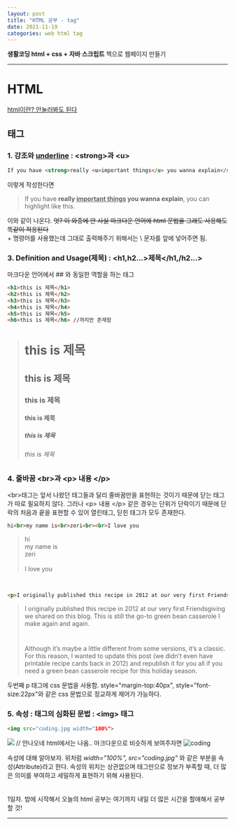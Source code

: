 ```yaml
---
layout: post
title: "HTML 공부 - tag"
date: 2021-11-19
categories: web html tag
---
```


**생활코딩 html + css + 자바 스크립트** 책으로 웹페이지 만들기

---

# HTML
[html이란? 안눌러봐도 된다](https://developer.mozilla.org/ko/docs/Web/HTML "별 의미는 없다 링크 넣기 연습하려고 넣어봄")

## 태그
### 1. **강조**와 <u>underline</u> : \<strong>과 \<u>

```html
If you have <strong>really <u>important things</u> you wanna explain</strong>, you can highlight like this.
```
이렇게 작성한다면

>If you have <strong>really <u>important things</u> you wanna explain</strong>, you can highlight like this.

이와 같이 나온다. ~~엇? 이 와중에 안 사실 마크다운 언어에 html 문법을 그래도 사용해도 똑같이 적용된다~~  
\+ 명령어를 사용했는데 그대로 출력해주기 위해서는 \ 문자를 앞에 넣어주면 됨.  

### 3. Definition and Usage(제목) : \<h1,h2...>제목\</h1,/h2...> 
마크다운 언어에서 \## 와 동일한 역할을 하는 태그  
```html
<h1>this is 제목</h1>
<h2>this is 제목</h2>
<h3>this is 제목</h3>
<h4>this is 제목</h4>
<h5>this is 제목</h5>
<h6>this is 제목</h6> //까지만 존재함
```
><h1>this is 제목</h1>
><h2>this is 제목</h2>
><h3>this is 제목</h3>
><h4>this is 제목</h4>
><h5>this is 제목</h5>
><h6>this is 제목</h6>  



### 4. 줄바꿈 \<br>과 \<p> 내용 \</p>
\<br>태그는 앞서 나왔던 태그들과 달리 줄바꿈만을 표현하는 것이기 때문에 닫는 태그가 따로 필요하지 않다. 그러나 \<p> 내용 \</p> 같은 경우는 단위가 단락이기 때문에 단락의 처음과 끝을 표현할 수 있어 열린태그, 딛힌 태그가 모두 존재한다.

```html
hi<br>my name is<br>zeri<br><br>I love you
```
>hi<br>my name is<br>zeri<br><br>I love you
<br>

```html
<p>I originally published this recipe in 2012 at our very first Friendsgiving we shared on this blog. This is still the go-to green bean casserole I make again and again.</p> <p style="margin-top:40px">Although it’s maybe a little different from some versions, it’s a classic. For this reason, I wanted to update this post (we didn’t even have printable recipe cards back in 2012) and republish it for you all if you need a green bean casserole recipe for this holiday season.</p>
```
><p>I originally published this recipe in 2012 at our very first Friendsgiving we shared on this blog. This is still the go-to green bean casserole I make again and again.</p> <p style="margin-top:40px">Although it’s maybe a little different from some versions, it’s a classic. For this reason, I wanted to update this post (we didn’t even have printable recipe cards back in 2012) and republish it for you all if you need a green bean casserole recipe for this holiday season.</p>

두번째 p 태그에 css 문법을 사용함. style="margin-top:40px", style="font-size:22px"와 같은 css 문법으로 정교하게 제어가 가능하다.

### 5. 속성 : 태그의 심화된 문법 : \<img> 태그
```html
<img src="coding.jpg width="100%">
```
<img src="coding.jpg"> // 안나오네 html에서는 나옴.. 마크다운으로 비슷하게 보여주자면
![coding](https://images.unsplash.com/photo-1593642634367-d91a135587b5?ixid=MnwxMjA3fDF8MHxwaG90by1wYWdlfHx8fGVufDB8fHx8&ixlib=rb-1.2.1&auto=format&fit=crop&w=1738&q=80)

속성에 대해 알아보자. 위처럼 *width="100%", src="coding.jpg"* 와 같은 부분을 속성(Attribute)라고 한다. 속성의 위치는 상관없으며 태그만으로 정보가 부족할 때, 더 많은 의미를 부여하고 세밀하게 표현하기 위해 사용된다.  
<br><br>1일차. 밤에 시작해서 오늘의 html 공부는 여기까지 내일 더 많은 시간을 할애해서 공부할 것!

---

